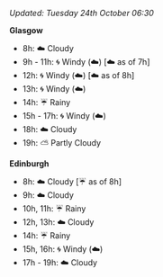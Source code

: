 *Updated: Tuesday 24th October 06:30*

**Glasgow**

* 8h: :cloud: Cloudy
* 9h - 11h: :cyclone: Windy (:cloud:) [:cloud: as of 7h]
* 12h: :cyclone: Windy (:cloud:) [:cloud: as of 8h]
* 13h: :cyclone: Windy (:cloud:)
* 14h: :umbrella: Rainy
* 15h - 17h: :cyclone: Windy (:cloud:)
* 18h: :cloud: Cloudy
* 19h: :partly_sunny: Partly Cloudy

**Edinburgh**

* 8h: :cloud: Cloudy [:umbrella: as of 8h]
* 9h: :cloud: Cloudy
* 10h, 11h: :umbrella: Rainy
* 12h, 13h: :cloud: Cloudy
* 14h: :umbrella: Rainy
* 15h, 16h: :cyclone: Windy (:cloud:)
* 17h - 19h: :cloud: Cloudy
